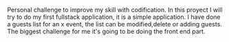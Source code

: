Personal challenge to improve my skill with codification.
In this proyect I will try to do my first fullstack application, it is a simple application.
I have done a guests list for an x event, the list can be modified,delete or adding guests.
The biggest challenge for me it's going to be doing the front end part.
